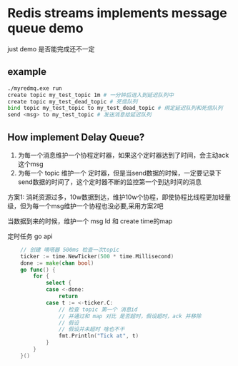 # Redis streams implements message queue demo
just demo 
是否能完成还不一定 
## example
```bash
./myredmq.exe run
create topic my_test_topic 1m # 一分钟后进入到延迟队列中
create topic my_test_dead_topic # 死信队列
bind topic my_test_topic to my_test_dead_topic # 绑定延迟队列和死信队列
send <msg> to my_test_topic # 发送消息给延迟队列
```


## How implement Delay Queue?

1. 为每一个消息维护一个协程定时器，如果这个定时器达到了时间，会主动ack这个msg
2. 为每一个 topic 维护一个 定时器，但是当send数据的时候，一定要记录下send数据的时间了，这个定时器不断的监控第一个到达时间的消息

方案1: 消耗资源过多，10w数据到达，维护10w个协程，即使协程比线程更加轻量级，但为每一个msg维护一个协程也没必要,采用方案2吧

当数据到来的时候，维护一个 msg Id 和 create time的map

定时任务 go api
```go
    // 创建 嘀嗒器 500ms 检查一次topic
    ticker := time.NewTicker(500 * time.Millisecond)
    done := make(chan bool)
    go func() {
        for {
            select {
            case <-done:
                return
            case t := <-ticker.C:
				// 检查 topic 第一个 消息id
				// 并通过和 map 对比 是否超时，假设超时，ack 并移除
				// 假设
				// 假设并未超时 啥也不干
                fmt.Println("Tick at", t)
            }
        }
    }()

```




